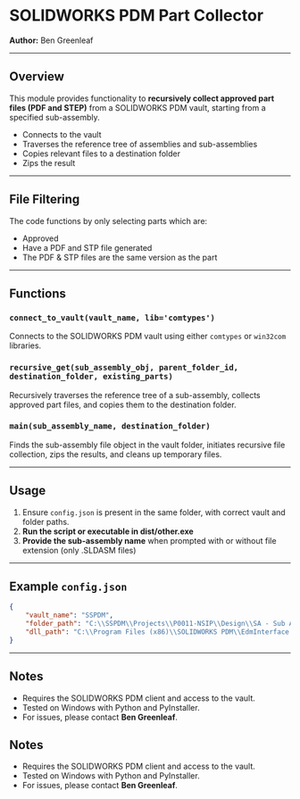 # SOLIDWORKS PDM Part Collector

**Author:** Ben Greenleaf

---

## Overview

This module provides functionality to **recursively collect approved part files (PDF and STEP)** from a SOLIDWORKS PDM vault, starting from a specified sub-assembly.

- Connects to the vault
- Traverses the reference tree of assemblies and sub-assemblies
- Copies relevant files to a destination folder
- Zips the result

---

## File Filtering

The code functions by only selecting parts which are:
- Approved
- Have a PDF and STP file generated
- The PDF & STP files are the same version as the part

---

## Functions

### `connect_to_vault(vault_name, lib='comtypes')`
Connects to the SOLIDWORKS PDM vault using either `comtypes` or `win32com` libraries.

### `recursive_get(sub_assembly_obj, parent_folder_id, destination_folder, existing_parts)`
Recursively traverses the reference tree of a sub-assembly, collects approved part files, and copies them to the destination folder.

### `main(sub_assembly_name, destination_folder)`
Finds the sub-assembly file object in the vault folder, initiates recursive file collection, zips the results, and cleans up temporary files.

---

## Usage
1. Ensure `config.json` is present in the same folder, with correct vault and folder paths.
2. **Run the script or executable in dist/other.exe**
3. **Provide the sub-assembly name** when prompted with or without file extension (only .SLDASM files)


---

## Example `config.json`

```json
{
    "vault_name": "SSPDM",
    "folder_path": "C:\\SSPDM\\Projects\\P0011-NSIP\\Design\\SA - Sub Assembly",
    "dll_path": "C:\\Program Files (x86)\\SOLIDWORKS PDM\\EdmInterface.dll"
}
```

---

## Notes

- Requires the SOLIDWORKS PDM client and access to the vault.
- Tested on Windows with Python and PyInstaller.
- For issues, please contact **Ben Greenleaf**.

## Notes

- Requires the SOLIDWORKS PDM client and access to the vault.
- Tested on Windows with Python and PyInstaller.
- For issues, please contact **Ben Greenleaf**.
